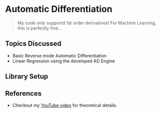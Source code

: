 # Automatic Differentiation

> My code only supportd 1st order derivatives! For Machine Learning, this is perfectly fine...

## Topics Discussed
- Basic Reverse mode Automatic Differentiation
- Linear Regression using the developed AD Engine

## Library Setup

## References
- Checkout my [YouTube video](https://www.youtube.com/watch?v=4wgXBr7fnQg) for theoretical details.